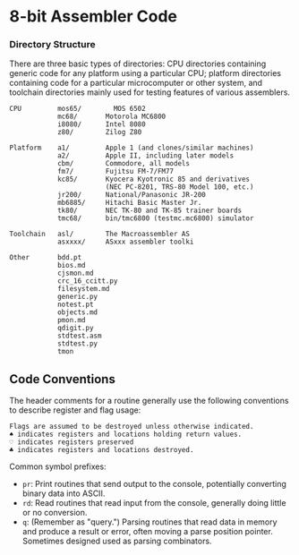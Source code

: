 8-bit Assembler Code
====================

### Directory Structure

There are three basic types of directories: CPU directories containing
generic code for any platform using a particular CPU; platform directories
containing code for a particular microcomputer or other system, and
toolchain directories mainly used for testing features of various
assemblers.

    CPU         mos65/        MOS 6502
                mc68/       Motorola MC6800
                i8080/      Intel 8080
                z80/        Zilog Z80

    Platform    a1/         Apple 1 (and clones/similar machines)
                a2/         Apple II, including later models
                cbm/        Commodore, all models
                fm7/        Fujitsu FM-7/FM77
                kc85/       Kyocera Kyotronic 85 and derivatives
                            (NEC PC-8201, TRS-80 Model 100, etc.)
                jr200/      National/Panasonic JR-200
                mb6885/     Hitachi Basic Master Jr.
                tk80/       NEC TK-80 and TK-85 trainer boards
                tmc68/      bin/tmc6800 (testmc.mc6800) simulator

    Toolchain   asl/        The Macroassembler AS
                asxxxx/     ASxxx assembler toolki

    Other       bdd.pt
                bios.md
                cjsmon.md
                crc_16_ccitt.py
                filesystem.md
                generic.py
                notest.pt
                objects.md
                pmon.md
                qdigit.py
                stdtest.asm
                stdtest.py
                tmon


Code Conventions
----------------

The header comments for a routine generally use the following conventions
to describe register and flag usage:

    Flags are assumed to be destroyed unless otherwise indicated.
    ♠ indicates registers and locations holding return values.
    ♡ indicates registers preserved
    ♣ indicates registers and locations destroyed.

Common symbol prefixes:
- `pr`: Print routines that send output to the console, potentially
  converting binary data into ASCII.
- `rd`: Read routines that read input from the console, generally doing
  little or no conversion.
- `q`: (Remember as "query.") Parsing routines that read data in memory and
  produce a result or error, often moving a parse position pointer.
  Sometimes designed used as parsing combinators.

